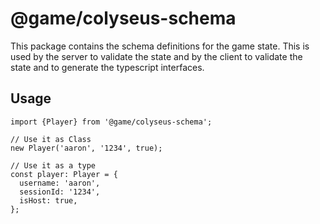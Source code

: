 # @game/colyseus-schema

This package contains the schema definitions for the game state.
This is used by the server to validate the state and by the client to validate the state and to generate the typescript
interfaces.

## Usage

```tsx
import {Player} from '@game/colyseus-schema';

// Use it as Class
new Player('aaron', '1234', true);

// Use it as a type
const player: Player = {
  username: 'aaron',
  sessionId: '1234',
  isHost: true,
};
```
